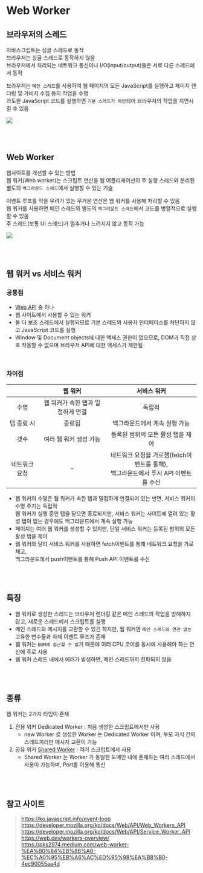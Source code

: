 # Web Worker

## 브라우저의 스레드 

자바스크립트는 싱글 스레드로 동작  
브라우저는 싱글 스레드로 동작하지 않음   
브라우저에서 처리되는 네트워크 통신이나 I/O(input/output)들은 서로 다른 스레드에서 동작

브라우저는 `메인 스레드`를 사용하여 웹 페이지의 모든 JavaScript를 실행하고 페이지 렌더링 및 가비지 수집 등의 작업을 수행   
과도한 JavaScript 코드를 실행하면 `기본 스레드가 차단`되어 브라우저의 작업을 지연시킬 수 있음   

![](../Images/webworker2.png)

<br><br>

## Web Worker 

웹사이트를 개선할 수 있는 방법   
웹 워커(Web worker)는 스크립트 연산을 웹 어플리케이션의 주 실행 스레드와 분리된 별도의 `백그라운드 스레드`에서 실행할 수 있는 기술  

이벤트 루프를 막을 우려가 있는 무거운 연산은 웹 워커를 사용해 처리할 수 있음  
웹 워커를 사용하면 메인 스레드와 별도의 `백그라운드 스레드`에서 코드를 병렬적으로 실행할 수 있음  
주 스레드(보통 UI 스레드)가 멈추거나 느려지지 않고 동작 가능  

![](../Images/webworker.png)

<br><br>

## 웹 워커 vs 서비스 워커

### 공통점

* [Web API](https://developer.mozilla.org/ko/docs/Web/API) 중 하나
* 웹 사이트에서 사용할 수 있는 워커 
* 둘 다 보조 스레드에서 실행되므로 기본 스레드와 사용자 인터페이스를 차단하지 않고 JavaScript 코드를 실행
* Window 및 Document objects에 대한 액세스 권한이 없으므로, DOM과 직접 상호 작용할 수 없으며 브라우저 API에 대한 액세스가 제한됨 

<br>

### 차이점 

|         |        웹 워커         |                         서비스 워커                         |
|:-------:|:-------------------:|:------------------------------------------------------:|
|   수명    | 웹 워커가 속한 탭과 밀접하게 연결 |                          독립적                           |
| 탭 종료 시  |         종료됨         |                    백그라운드에서 계속 실행 가능                    |
|   갯수    |    여러 웹 워커 생성 가능    |                  등록된 범위의 모든 활성 탭을 제어                   |
| 네트워크 요청 |          -          | 네트워크 요청을 가로챔(fetch이벤트를 통해),<br/>백그라운드에서 푸시 API 이벤트를 수신 |

* 웹 워커의 수명은 웹 워커가 속한 탭과 밀접하게 연결되어 있는 반면, 서비스 워커의 수명 주기는 독립적  
웹 워커가 실행 중인 탭을 닫으면 종료되지만, 서비스 워커는 사이트에 열려 있는 활성 탭이 없는 경우에도 백그라운드에서 계속 실행 가능
* 페이지는 여러 웹 워커를 생성할 수 있지만, 단일 서비스 워커는 등록된 범위의 모든 활성 탭을 제어
* 웹 워커와 달리 서비스 워커를 사용하면 fetch이벤트를 통해 네트워크 요청을 가로채고,  
백그라운드에서 push이벤트를 통해 Push API 이벤트를 수신

<br><br>

## 특징

* 웹 워커로 생성한 스레드는 브라우저 렌더링 같은 메인 스레드의 작업을 방해하지 않고, 새로운 스레드에서 스크립트를 실행
* 메인 스레드와 메시지를 교환할 수 있긴 하지만, 웹 워커엔 `메인 스레드와 연관 없는` 고유한 변수들과 자체 이벤트 루프가 존재  
* 웹 워커는 `DOM에 접근할 수 없`기 때문에 여러 CPU 코어를 동시에 사용해야 하는 연산에 주로 사용  
* 웹 워커 스레드 내에서 에러가 발생하면, 메인 스레드까지 전파되지 않음

<br><br>

## 종류

웹 워커는 2가지 타입이 존재

1. 전용 워커 Dedicated Worker : 처음 생성한 스크립트에서만 사용
   * new Worker 로 생성한 Worker 는 Dedicated Worker 이며, 부모 자식 간의 스레드끼리만 메시지 교환이 가능    
2. 공유 워커 [Shared Worker](https://developer.mozilla.org/ko/docs/Web/API/SharedWorker) : 여러 스크립트에서 사용 
   * Shared Worker 는 Worker 가 동일한 도메인 내에 존재하는 여러 스레드에서 사용이 가능하며, Port를 이용해 통신 

<br><br>

## 참고 사이트

> https://ko.javascript.info/event-loop  
> https://developer.mozilla.org/ko/docs/Web/API/Web_Workers_API  
> https://developer.mozilla.org/ko/docs/Web/API/Service_Worker_API  
> https://web.dev/workers-overview/  
> https://pks2974.medium.com/web-worker-%EA%B0%84%EB%8B%A8-%EC%A0%95%EB%A6%AC%ED%95%98%EA%B8%B0-4ec90055aa4d
